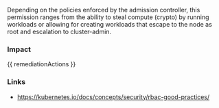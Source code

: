 
Depending on the policies enforced by the admission controller, this permission ranges from the ability to steal compute (crypto) by running workloads or allowing for creating workloads that escape to the node as root and escalation to cluster-admin.

### Impact
<!-- Add Impact here -->

<!-- DO NOT CHANGE -->
{{ remediationActions }}

### Links
- https://kubernetes.io/docs/concepts/security/rbac-good-practices/


